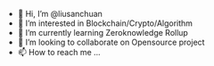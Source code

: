 - 👋 Hi, I’m @liusanchuan
- 👀 I’m interested in Blockchain/Crypto/Algorithm
- 🌱 I’m currently learning Zeroknowledge Rollup
- 💞️ I’m looking to collaborate on Opensource project
- 📫 How to reach me ...

<!---
liusanchuan/liusanchuan is a ✨ special ✨ repository because its `README.md` (this file) appears on your GitHub profile.
You can click the Preview link to take a look at your changes.
--->
